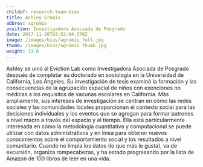 ```yaml
---
childof: research-team-bios
title: Ashley Gromis
abbrev: agromis
position: Investigadora Asociada de Posgrado 
date: 2017-11-26T03:52:04.376Z
image: /images/bios/agromis_full.jpg
thumb: /images/bios/agromis_thumb.jpg
weight: 13.6
---
```

Ashley se unió al Eviction Lab como Investigadora Asociada de Posgrado después de completar su doctorado en sociología en la Universidad de California, Los Ángeles. Su investigación de tesis examinó la formación y las consecuencias de la agrupación espacial de niños con exenciones no médicas a los requisitos de vacunas escolares en California. Más ampliamente, sus intereses de investigación se centran en cómo las redes sociales y las comunidades locales proporcionan el contexto social para las decisiones individuales y los eventos que se agregan para formar patrones a nivel macro a través del espacio y el tiempo. Ella está particularmente interesada en cómo la metodología cuantitativa y computacional se puede utilizar con datos administrativos y en línea para obtener nuevos conocimientos sobre el comportamiento social y los resultados a nivel comunitario. Cuando no limpia los datos (lo que más le gusta), va de excursión, organiza rompecabezas, y ha estado progresando por la lista de Amazon de 100 libros de leer en una vida.